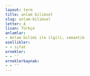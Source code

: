 ```yaml
---
layout: term
title: anlam bilimsel
slug: anlam-bilimsel
letter: A
lisan: Türkçe
anlamlar:
- Anlam bilimi ile ilgili; semantik
ozellikler:
- - sıfat
ornekler:
- - ''
orneklerkaynak:
- - ''
---
```

